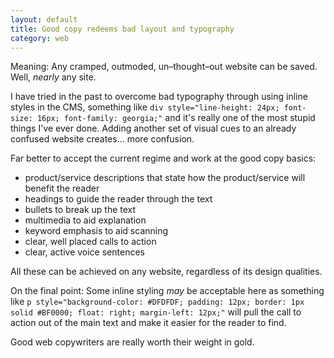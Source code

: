 ```yaml
---
layout: default
title: Good copy redeems bad layout and typography
category: web
---
```


Meaning: Any cramped, outmoded, un–thought–out website can be saved. Well, _nearly_ any site.

I have tried in the past to overcome bad typography through using inline styles in the CMS, something like `div style="line-height: 24px; font-size: 16px; font-family: georgia;"` and it's really one of the most stupid things I've ever done. Adding another set of visual cues to an already confused website creates… more confusion.

Far better to accept the current regime and work at the good copy basics:

- product/service descriptions that state how the product/service will benefit the reader
- headings to guide the reader through the text
- bullets to break up the text
- multimedia to aid explanation
- keyword emphasis to aid scanning
- clear, well placed calls to action
- clear, active voice sentences


All these can be achieved on any website, regardless of its design qualities.

On the final point: Some inline styling _may_ be acceptable here as something like `p style="background-color: #DFDFDF; padding: 12px; border: 1px solid #BF0000; float: right; margin-left: 12px;"` will pull the call to action out of the main text and make it easier for the reader to find.

Good web copywriters are really worth their weight in gold.
